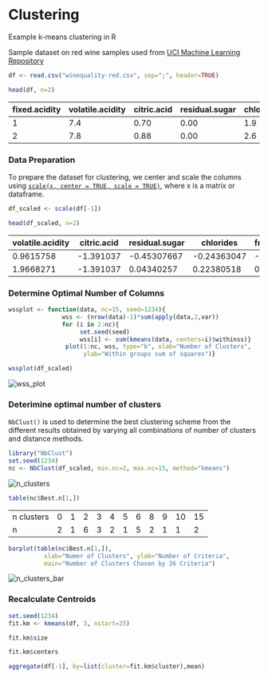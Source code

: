 # Clustering
Example k-means clustering in R

Sample dataset on red wine samples used from [UCI Machine Learning Repository](https://archive.ics.uci.edu/ml/datasets/wine+quality)

```R
df <- read.csv("winequality-red.csv", sep=";", header=TRUE)

head(df, n=2)
```
|fixed.acidity | volatile.acidity | citric.acid | residual.sugar| chlorides | free.sulfur.dioxide |total.sulfur.dioxide | density |  pH | sulphates | alcohol | quality |
|--------------|------------------|-------------|---------------|-----------|-------|------|--------|------|----|---|---|
|1 |         7.4  |           0.70    |    0.00        |    1.9   |  0.076 | 11 | 34 | 0.9978 | 3.51 | 0.56 | 9.4 | 5 |
|2 |          7.8 |           0.88  |      0.00   |         2.6 |    0.098 | 25 | 67 | 0.9968 | 3.20 | 0.68 | 9.8 | 5 |


### Data Preparation
To prepare the dataset for clustering, we center and scale the columns using [`scale(x, center = TRUE, scale = TRUE)`](https://www.rdocumentation.org/packages/base/versions/3.4.3/topics/scale), where x is a matrix or dataframe.
```R
df_scaled <- scale(df[-1])

head(df_scaled, n=2)
```
|volatile.acidity | citric.acid | residual.sugar | chlorides | free.sulfur.dioxide | total.sulfur.dioxide | density | pH | sulphates | alcohol | quality |
|--|--|--|--|--|--|--|--|--|--|--|
| 0.9615758 | -1.391037 | -0.45307667 | -0.24363047 | -0.46604672 | -0.3790141 | 0.55809987 | 1.2882399 | -0.57902538 | -0.9599458 | -0.7875763|
| 1.9668271 | -1.391037 | 0.04340257 | 0.22380518 | 0.87236532 | 0.6241680 | 0.02825193 | -0.7197081 | 0.12891007 | -0.5845942 | -0.7875763|
### Determine Optimal Number of Columns

```R
wssplot <- function(data, nc=15, seed=1234){
               wss <- (nrow(data)-1)*sum(apply(data,2,var))
               for (i in 2:nc){
                    set.seed(seed)
                    wss[i] <- sum(kmeans(data, centers=i)$withinss)}
                plot(1:nc, wss, type="b", xlab="Number of Clusters",
                     ylab="Within groups sum of squares")}

wssplot(df_scaled)
```
![wss_plot](https://github.com/trevorwitter/Clustering/blob/master/wss_plot.jpg)

### Deterimine optimal number of clusters
`NbClust()` is used to determine the best clustering scheme from the different results obtained by varying all combinations of number of clusters and distance methods.

```R
library("NbClust")
set.seed(1234)
nc <- NbClust(df_scaled, min.nc=2, max.nc=15, method="kmeans")
```
![n_clusters](https://github.com/trevorwitter/Clustering/blob/master/n_clusters.jpg)


```R
table(nc$Best.n[1,])
```

| | | | | | | | | | | | |
|--|--|--|--|--|--|--|--|--|--|--|--|
|n clusters| 0 | 1 | 2 | 3 | 4 | 5 | 6 | 8 | 9 | 10 | 15 | 
| n | 2 | 1 | 6 | 3 | 2 | 1 | 5 | 2 | 1 | 1 | 2 |

```R
barplot(table(nc$Best.n[1,]),
          xlab="Numer of Clusters", ylab="Number of Criteria",
          main="Number of Clusters Chosen by 26 Criteria")
```
![n_clusters_bar](https://github.com/trevorwitter/Clustering/blob/master/n_clusters_bar.jpg)

### Recalculate Centroids
```R
set.seed(1234)
fit.km <- kmeans(df, 3, nstart=25)

fit.km$size

fit.km$centers

aggregate(df[-1], by=list(cluster=fit.km$cluster),mean)
```
